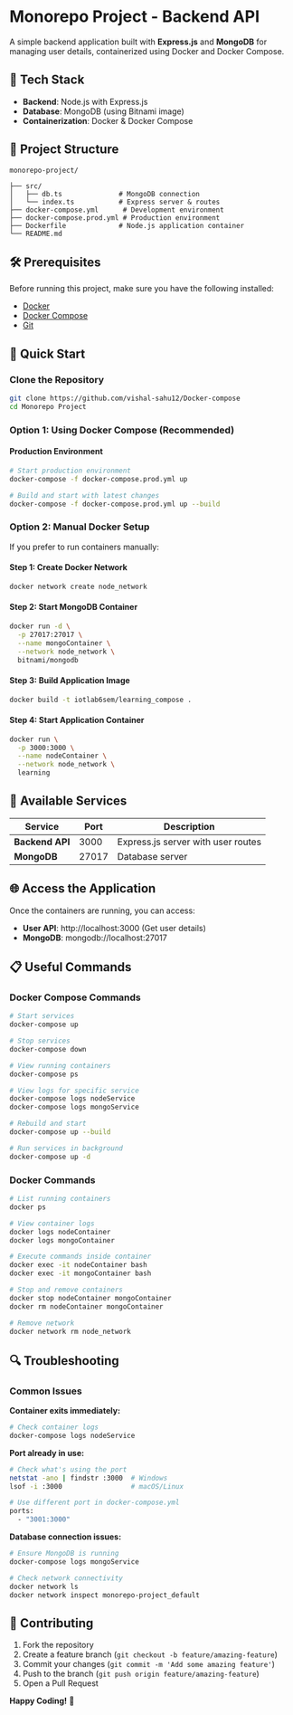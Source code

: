 # Monorepo Project - Backend API

A simple backend application built with **Express.js** and **MongoDB** for managing user details, containerized using Docker and Docker Compose.

## 🚀 Tech Stack

- **Backend**: Node.js with Express.js
- **Database**: MongoDB (using Bitnami image)
- **Containerization**: Docker & Docker Compose

## 📁 Project Structure

```
monorepo-project/

├── src/
│   ├── db.ts              # MongoDB connection
│   └── index.ts           # Express server & routes
├── docker-compose.yml      # Development environment
├── docker-compose.prod.yml # Production environment
├── Dockerfile             # Node.js application container
└── README.md
```

## 🛠️ Prerequisites

Before running this project, make sure you have the following installed:

- [Docker](https://docs.docker.com/get-docker/)
- [Docker Compose](https://docs.docker.com/compose/install/)
- [Git](https://git-scm.com/)

## 🚀 Quick Start

### Clone the Repository
```bash
git clone https://github.com/vishal-sahu12/Docker-compose
cd Monorepo Project
```

### Option 1: Using Docker Compose (Recommended)

#### Production Environment
```bash
# Start production environment
docker-compose -f docker-compose.prod.yml up

# Build and start with latest changes
docker-compose -f docker-compose.prod.yml up --build
```

### Option 2: Manual Docker Setup

If you prefer to run containers manually:

#### Step 1: Create Docker Network
```bash
docker network create node_network
```

#### Step 2: Start MongoDB Container
```bash
docker run -d \
  -p 27017:27017 \
  --name mongoContainer \
  --network node_network \
  bitnami/mongodb
```

#### Step 3: Build Application Image
```bash
docker build -t iotlab6sem/learning_compose .
```

#### Step 4: Start Application Container
```bash
docker run \
  -p 3000:3000 \
  --name nodeContainer \
  --network node_network \
  learning
```

## 🔧 Available Services

| Service | Port | Description |
|---------|------|-------------|
| **Backend API** | 3000 | Express.js server with user routes |
| **MongoDB** | 27017 | Database server |

## 🌐 Access the Application

Once the containers are running, you can access:

- **User API**: http://localhost:3000 (Get user details)
- **MongoDB**: mongodb://localhost:27017

## 📋 Useful Commands

### Docker Compose Commands
```bash
# Start services
docker-compose up

# Stop services
docker-compose down

# View running containers
docker-compose ps

# View logs for specific service
docker-compose logs nodeService
docker-compose logs mongoService

# Rebuild and start
docker-compose up --build

# Run services in background
docker-compose up -d
```

### Docker Commands
```bash
# List running containers
docker ps

# View container logs
docker logs nodeContainer
docker logs mongoContainer

# Execute commands inside container
docker exec -it nodeContainer bash
docker exec -it mongoContainer bash

# Stop and remove containers
docker stop nodeContainer mongoContainer
docker rm nodeContainer mongoContainer

# Remove network
docker network rm node_network
```

## 🔍 Troubleshooting

### Common Issues

**Container exits immediately:**
```bash
# Check container logs
docker-compose logs nodeService
```

**Port already in use:**
```bash
# Check what's using the port
netstat -ano | findstr :3000  # Windows
lsof -i :3000                 # macOS/Linux

# Use different port in docker-compose.yml
ports:
  - "3001:3000"
```

**Database connection issues:**
```bash
# Ensure MongoDB is running
docker-compose logs mongoService

# Check network connectivity
docker network ls
docker network inspect monorepo-project_default
```


## 🤝 Contributing

1. Fork the repository
2. Create a feature branch (`git checkout -b feature/amazing-feature`)
3. Commit your changes (`git commit -m 'Add some amazing feature'`)
4. Push to the branch (`git push origin feature/amazing-feature`)
5. Open a Pull Request





**Happy Coding!** 🎉





